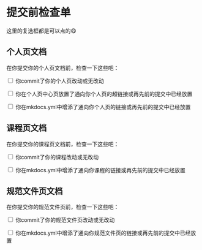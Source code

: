 # 提交前检查单
这里的复选框都是可以点的😋
## 个人页文档
在你提交你的个人页文档前，检查一下这些吧：
<p><input type="checkbox" id="cb1"> <label for="cb1">你commit了你的个人页改动或无改动</label></p>
<p><input type="checkbox" id="cb2"> <label for="cb2">你在个人页中心页放置了通向你个人页的超链接或再先前的提交中已经放置</label></p>
<p><input type="checkbox" id="cb3"> <label for="cb3">你在mkdocs.yml中增添了通向你个人页的链接或再先前的提交中已经放置</label></p>

## 课程页文档
在你提交你的课程页文档前，检查一下这些吧：
<p><input type="checkbox" id="cb1"> <label for="cb1">你commit了你的课程改动或无改动</label></p>
<p><input type="checkbox" id="cb3"> <label for="cb3">你在mkdocs.yml中增添了通向你课程的链接或再先前的提交中已经放置</label></p>

## 规范文件页文档
在你提交你的规范文件页前，检查一下这些吧：
<p><input type="checkbox" id="cb1"> <label for="cb1">你commit了你的规范文件页改动或无改动</label></p>
<p><input type="checkbox" id="cb3"> <label for="cb3">你在mkdocs.yml中增添了通向你规范文件页的链接或再先前的提交中已经放置</label></p>
